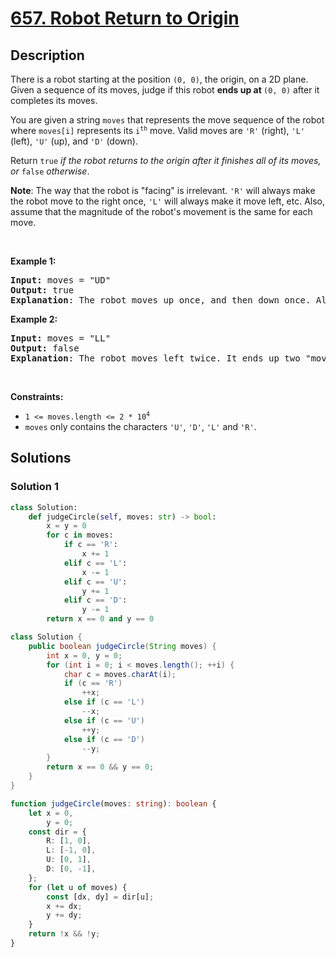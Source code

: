 # [657. Robot Return to Origin](https://leetcode.com/problems/robot-return-to-origin)


## Description

<p>There is a robot starting at the position <code>(0, 0)</code>, the origin, on a 2D plane. Given a sequence of its moves, judge if this robot <strong>ends up at </strong><code>(0, 0)</code> after it completes its moves.</p>

<p>You are given a string <code>moves</code> that represents the move sequence of the robot where <code>moves[i]</code> represents its <code>i<sup>th</sup></code> move. Valid moves are <code>&#39;R&#39;</code> (right), <code>&#39;L&#39;</code> (left), <code>&#39;U&#39;</code> (up), and <code>&#39;D&#39;</code> (down).</p>

<p>Return <code>true</code><em> if the robot returns to the origin after it finishes all of its moves, or </em><code>false</code><em> otherwise</em>.</p>

<p><strong>Note</strong>: The way that the robot is &quot;facing&quot; is irrelevant. <code>&#39;R&#39;</code> will always make the robot move to the right once, <code>&#39;L&#39;</code> will always make it move left, etc. Also, assume that the magnitude of the robot&#39;s movement is the same for each move.</p>

<p>&nbsp;</p>
<p><strong class="example">Example 1:</strong></p>

<pre>
<strong>Input:</strong> moves = &quot;UD&quot;
<strong>Output:</strong> true
<strong>Explanation</strong>: The robot moves up once, and then down once. All moves have the same magnitude, so it ended up at the origin where it started. Therefore, we return true.
</pre>

<p><strong class="example">Example 2:</strong></p>

<pre>
<strong>Input:</strong> moves = &quot;LL&quot;
<strong>Output:</strong> false
<strong>Explanation</strong>: The robot moves left twice. It ends up two &quot;moves&quot; to the left of the origin. We return false because it is not at the origin at the end of its moves.
</pre>

<p>&nbsp;</p>
<p><strong>Constraints:</strong></p>

<ul>
	<li><code>1 &lt;= moves.length &lt;= 2 * 10<sup>4</sup></code></li>
	<li><code>moves</code> only contains the characters <code>&#39;U&#39;</code>, <code>&#39;D&#39;</code>, <code>&#39;L&#39;</code> and <code>&#39;R&#39;</code>.</li>
</ul>

## Solutions

### Solution 1

<!-- tabs:start -->

```python
class Solution:
    def judgeCircle(self, moves: str) -> bool:
        x = y = 0
        for c in moves:
            if c == 'R':
                x += 1
            elif c == 'L':
                x -= 1
            elif c == 'U':
                y += 1
            elif c == 'D':
                y -= 1
        return x == 0 and y == 0
```

```java
class Solution {
    public boolean judgeCircle(String moves) {
        int x = 0, y = 0;
        for (int i = 0; i < moves.length(); ++i) {
            char c = moves.charAt(i);
            if (c == 'R')
                ++x;
            else if (c == 'L')
                --x;
            else if (c == 'U')
                ++y;
            else if (c == 'D')
                --y;
        }
        return x == 0 && y == 0;
    }
}
```

```ts
function judgeCircle(moves: string): boolean {
    let x = 0,
        y = 0;
    const dir = {
        R: [1, 0],
        L: [-1, 0],
        U: [0, 1],
        D: [0, -1],
    };
    for (let u of moves) {
        const [dx, dy] = dir[u];
        x += dx;
        y += dy;
    }
    return !x && !y;
}
```

<!-- tabs:end -->

<!-- end -->
